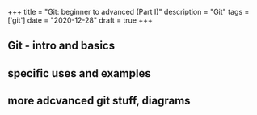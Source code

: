 +++
title = "Git: beginner to advanced (Part I)"
description = "Git"
tags = ['git']
date = "2020-12-28"
draft = true
+++

## Git - intro and basics

## specific uses and examples

## more adcvanced git stuff, diagrams